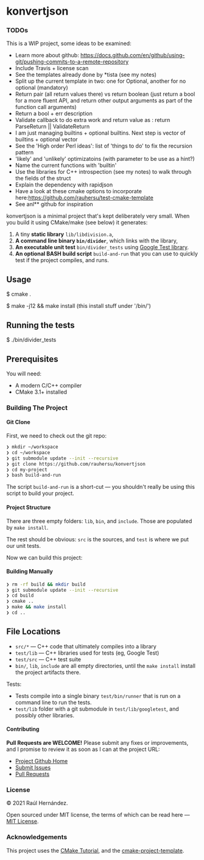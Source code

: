 # konvertjson

### TODOs

This is a WIP project, some ideas to be examined:

+ Learn more about github:
  https://docs.github.com/en/github/using-git/pushing-commits-to-a-remote-repository
+ Include Travis + license scan
+ See the templates already done by *tista (see my notes)
+ Split up the current template in two: one for Optional, another for no optional (mandatory)
+ Return pair (all return values there) vs return boolean (just return a bool for a more fluent API, and
  return other output arguments as part of the function call arguments)
+ Return a bool + err description
+ Validate callback to do extra work and return value as : return ParseReturn || ValidateReturn
+ I am just managing builtins + optional builtins. Next step is vector of builtins + optional vector
+ See the 'High order Perl ideas': list of 'things to do' to fix the recursion pattern
+ 'likely' and 'unlikely' optimizatoins (with parameter to be use as a hint?)
+ Name the current functions with 'builtin'
+ Use the libraries for C++ introspection (see my notes) to walk through the fields of the struct
+ Explain the dependency with rapidjson
+ Have a look at these cmake options to incorporate here:https://github.com/rauhersu/test-cmake-template
+ See anl** github for inspiration

konvertjson is a minimal project that's kept deliberately very small.
When you build it using CMake/make (see below) it generates:

 1. A tiny **static library** `lib/libdivision.a`,
 2. **A command line binary `bin/divider`**, which links with the library,
 3. **An executable unit test** `bin/divider_tests`  using [Google Test library](https://github.com/google/googletest).
 4. **An optional BASH build script** `build-and-run` that you can use to quickly test if the project compiles, and runs.

## Usage

$ cmake .

$ make -j12 && make install (this install stuff under '/bin/')

## Running the tests

$ ./bin/divider_tests

## Prerequisites

You will need:

 * A modern C/C++ compiler
 * CMake 3.1+ installed

### Building The Project

#### Git Clone

First, we need to check out the git repo:

```bash
❯ mkdir ~/workspace
❯ cd ~/workspace
❯ git submodule update --init --recursive
❯ git clone https://github.com/rauhersu/konvertjson
❯ cd my-project
❯ bash build-and-run
```
The script `build-and-run` is a short-cut — you shouldn't really be using this script to build your project.

#### Project Structure

There are three empty folders: `lib`, `bin`, and `include`. Those are populated by `make install`.

The rest should be obvious: `src` is the sources, and `test` is where we put our unit tests.

Now we can build this project:

#### Building Manually

```bash
❯ rm -rf build && mkdir build
❯ git submodule update --init --recursive
❯ cd build
❯ cmake ..
❯ make && make install
❯ cd ..
```

## File Locations

 * `src/*` — C++ code that ultimately compiles into a library
 * `test/lib` — C++ libraries used for tests (eg, Google Test)
 * `test/src` — C++ test suite
 * `bin/`, `lib`, `include` are all empty directories, until the `make install` install the project artifacts there.

Tests:

 * Tests compile into a single binary `test/bin/runner` that is run on a command line to run the tests.
 * `test/lib` folder with a git submodule in `test/lib/googletest`, and possibly other libraries.

#### Contributing

**Pull Requests are WELCOME!** Please submit any fixes or improvements, and I promise to review it as soon as I can at the project URL:

 * [Project Github Home](https://github.com/rauhersu/konvertjson)
 * [Submit Issues](https://github.com/kigster/rauhersu/konvertjson)
 * [Pull Requests](https://github.com/kigster/rauhersu/konvertjson)

### License

&copy; 2021 Raúl Hernández.

Open sourced under MIT license, the terms of which can be read here — [MIT License](http://opensource.org/licenses/MIT).

### Acknowledgements

This project uses the [CMake Tutorial](https://cmake.org/cmake-tutorial/), and the [cmake-project-template](https://github.com/kigster/cmake-project-template).

